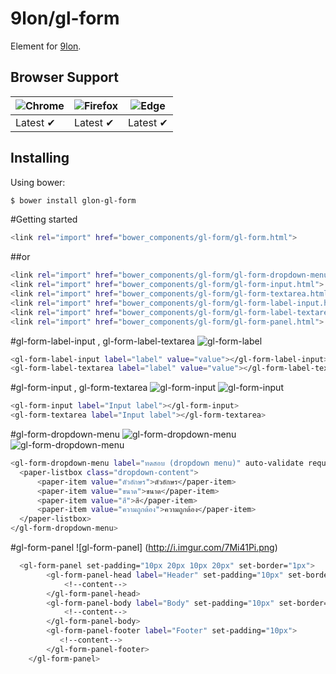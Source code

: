 # 9lon/gl-form
Element for [9lon](https://github.com/9lon).

## Browser Support
![Chrome](https://raw.github.com/alrra/browser-logos/master/chrome/chrome_48x48.png) | ![Firefox](https://raw.github.com/alrra/browser-logos/master/firefox/firefox_48x48.png) | ![Edge](https://raw.github.com/alrra/browser-logos/master/edge/edge_48x48.png) |
--- | --- | --- |
Latest ✔ | Latest ✔ | Latest ✔ |

## Installing
Using bower:

```bash
$ bower install glon-gl-form
```
#Getting started
```bash
<link rel="import" href="bower_components/gl-form/gl-form.html">
```
##or
```bash
<link rel="import" href="bower_components/gl-form/gl-form-dropdown-menu.html">
<link rel="import" href="bower_components/gl-form/gl-form-input.html">
<link rel="import" href="bower_components/gl-form/gl-form-textarea.html">
<link rel="import" href="bower_components/gl-form/gl-form-label-input.html">
<link rel="import" href="bower_components/gl-form/gl-form-label-textarea.html">
<link rel="import" href="bower_components/gl-form/gl-form-panel.html">
```
#gl-form-label-input , gl-form-label-textarea
![gl-form-label](http://i.imgur.com/z85U3Fn.png)
```bash
<gl-form-label-input label="label" value="value"></gl-form-label-input>
<gl-form-label-textarea label="label" value="value"></gl-form-label-textarea>
```
#gl-form-input , gl-form-textarea
![gl-form-input](http://i.imgur.com/JKBJjpK.png)
![gl-form-input](http://i.imgur.com/oc0t2gZ.png)

```bash
<gl-form-input label="Input label"></gl-form-input>
<gl-form-textarea label="Input label"></gl-form-textarea>
```

#gl-form-dropdown-menu
![gl-form-dropdown-menu](http://i.imgur.com/PP6SHgd.png)
![gl-form-dropdown-menu](http://i.imgur.com/fm2Xjrt.png)

```bash
<gl-form-dropdown-menu label="ทดสอบ (dropdown menu)" auto-validate required>
  <paper-listbox class="dropdown-content">
      <paper-item value="ตัวอักษร">ตัวอักษร</paper-item>
      <paper-item value="ขนาด">ขนาด</paper-item>
      <paper-item value="สี">สี</paper-item>
      <paper-item value="ความถูกต้อง">ความถูกต้อง</paper-item>
  </paper-listbox>
</gl-form-dropdown-menu>
```
#gl-form-panel
![gl-form-panel] (http://i.imgur.com/7Mi41Pi.png)
```bash
  <gl-form-panel set-padding="10px 20px 10px 20px" set-border="1px">
        <gl-form-panel-head label="Header" set-padding="10px" set-border="1px">
            <!--content-->
        </gl-form-panel-head>
        <gl-form-panel-body label="Body" set-padding="10px" set-border="1px">
            <!--content-->
        </gl-form-panel-body>
        <gl-form-panel-footer label="Footer" set-padding="10px">
           <!--content-->
        </gl-form-panel-footer>
    </gl-form-panel>
```

